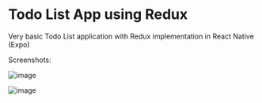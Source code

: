 # Todo List App using Redux
Very basic Todo List application with Redux implementation in React Native (Expo)

Screenshots:


![image](https://user-images.githubusercontent.com/93594492/229054379-01067bf8-c780-4417-92b6-b7f0a4bbc707.png)

![image](https://user-images.githubusercontent.com/93594492/229054462-70d9eb24-7cf5-4175-928f-4d06a4c2cf1d.png)
